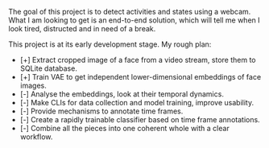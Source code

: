 The goal of this project is to detect activities and states using a webcam.
What I am looking to get is an end-to-end solution, which will tell me when I look tired, distructed and in need of a break.

This project is at its early development stage. My rough plan:
- [+] Extract cropped image of a face from a video stream, store them to SQLite database.
- [+] Train VAE to get independent lower-dimensional embeddings of face images.
- [-] Analyse the embeddings, look at their temporal dynamics.
- [-] Make CLIs for data collection and model training, improve usability.
- [-] Provide mechanisms to annotate time frames.
- [-] Create a rapidly trainable classifier based on time frame annotations.
- [-] Combine all the pieces into one coherent whole with a clear workflow.
